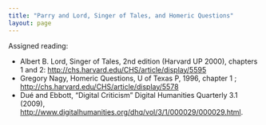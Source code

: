 ```yaml
---
title: "Parry and Lord, Singer of Tales, and Homeric Questions"
layout: page
---
```



Assigned reading:

- Albert B. Lord, Singer of Tales, 2nd edition (Harvard UP 2000), chapters 1 and 2: <http://chs.harvard.edu/CHS/article/display/5595>
- Gregory Nagy, Homeric Questions, U of Texas P, 1996, chapter 1 ; <http://chs.harvard.edu/CHS/article/display/5578>
- Dué and Ebbott, “Digital Criticism” Digital Humanities Quarterly 3.1 (2009), <http://www.digitalhumanities.org/dhq/vol/3/1/000029/000029.html>.
